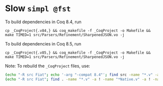 # Slow `simpl @fst`

To build dependencies in Coq 8.4, run
```
cp _CoqProject{.v84,} && coq_makefile -f _CoqProject -o Makefile && make TIMED=1 src/Parsers/Refinement/SharpenedJSON.vo -j
```

To build dependencies in Coq 8.5, run
```
cp _CoqProject{.v85,} && coq_makefile -f _CoqProject -o Makefile && make TIMED=1 src/Parsers/Refinement/SharpenedJSON.vo -j
```


Note: To rebuild the `_CoqProject` files, use:
```bash
(echo "-R src Fiat"; echo '-arg "-compat 8.4"'; find src -name "*.v" -a ! -name "*#*") > _CoqProject.v85
(echo "-R src Fiat"; find . -name "*.v" -a ! -name "*Native.v" -a ! -name "*#*") > _CoqProject.v84
```
